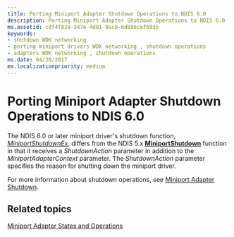 ```yaml
---
title: Porting Miniport Adapter Shutdown Operations to NDIS 6.0
description: Porting Miniport Adapter Shutdown Operations to NDIS 6.0
ms.assetid: cdf4f829-347e-4d81-9ac0-6d886cef6035
keywords:
- shutdown WDK networking
- porting miniport drivers WDK networking , shutdown operations
- adapters WDK networking , shutdown operations
ms.date: 04/20/2017
ms.localizationpriority: medium
---
```


# Porting Miniport Adapter Shutdown Operations to NDIS 6.0





The NDIS 6.0 or later miniport driver's shutdown function, [*MiniportShutdownEx*](https://msdn.microsoft.com/library/windows/hardware/ff559449), differs from the NDIS 5.x [**MiniportShutdown**](https://msdn.microsoft.com/library/windows/hardware/ff550533) function in that it receives a *ShutdownAction* parameter in addition to the *MiniportAdapterContext* parameter. The *ShutdownAction* parameter specifies the reason for shutting down the miniport driver.

For more information about shutdown operations, see [Miniport Adapter Shutdown](miniport-adapter-shutdown.md).

## Related topics


[Miniport Adapter States and Operations](miniport-adapter-states-and-operations.md)

 

 






